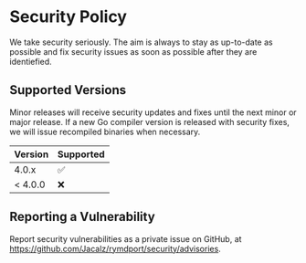 # Security Policy

We take security seriously. The aim is always to stay as up-to-date as possible and fix security issues as soon as possible after they are identiefied.

## Supported Versions

Minor releases will receive security updates and fixes until the next minor or major release.
If a new Go compiler version is released with security fixes, we will issue recompiled binaries when necessary.

| Version | Supported          |
| ------- | ------------------ |
| 4.0.x   | :white_check_mark: |
| < 4.0.0 | :x:                |

## Reporting a Vulnerability

Report security vulnerabilities as a private issue on GitHub, at https://github.com/Jacalz/rymdport/security/advisories.
